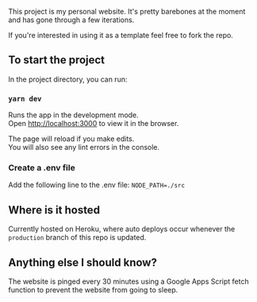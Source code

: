 This project is my personal website. It's pretty barebones at the moment and has gone through a few iterations.

If you're interested in using it as a template feel free to fork the repo.

## To start the project

In the project directory, you can run:

### `yarn dev`

Runs the app in the development mode.<br>
Open [http://localhost:3000](http://localhost:3000) to view it in the browser.

The page will reload if you make edits.<br>
You will also see any lint errors in the console.

### Create a .env file
Add the following line to the .env file: `NODE_PATH=./src`

## Where is it hosted
Currently hosted on Heroku, where auto deploys occur whenever the `production` branch of this repo is updated.

## Anything else I should know?
The website is pinged every 30 minutes using a Google Apps Script fetch function to prevent the website from going to sleep.
